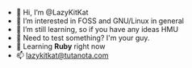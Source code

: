 - 👋 Hi, I’m @LazyKitKat
- 👀 I’m interested in FOSS and GNU/Linux in general
- 🌱 I’m still learning, so if you have any ideas HMU
- 💞️ Need to test something? I'm your guy.
- 💎 Learning **Ruby** right now
- 📫 lazykitkat@tutanota.com

<!---
LazyKitKat/LazyKitKat is a ✨ special ✨ repository because its `README.md` (this file) appears on your GitHub profile.
You can click the Preview link to take a look at your changes.
--->
